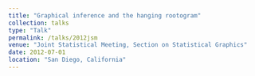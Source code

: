 ```yaml
---
title: "Graphical inference and the hanging rootogram"
collection: talks
type: "Talk"
permalink: /talks/2012jsm
venue: "Joint Statistical Meeting, Section on Statistical Graphics"
date: 2012-07-01
location: "San Diego, California"
---
```





